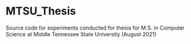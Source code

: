 # MTSU_Thesis
Source code for experiments conducted for thesis for M.S. in Computer Science at Middle Tennessee State University (August 2021)
